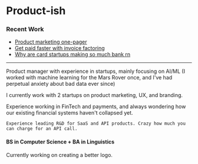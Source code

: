 # Product-ish

### Recent Work
- [Product marketing one-pager](http://sanjananana.github.io/files/pdfs/One-Pager_APSIWifi.pdf)
- [Get paid faster with invoice factoring](https://www.linkedin.com/feed/update/urn:li:activity:6830570822978048001/) 
- [Why are card startups making so much bank rn](https://www.linkedin.com/pulse/why-card-startups-divvy-brex-ramp-booming-what-means-future-sanjana/)

***

Product manager with experience in startups, mainly focusing on AI/ML (I worked with machine learning for the Mars Rover once, and I've had perpetual anxiety about bad data ever since)

I currently work with 2 startups on product marketing, UX, and branding.

Experience working in FinTech and payments, and always wondering how our existing financial systems haven't collapsed yet.

```
Experience leading R&D for SaaS and API products. Crazy how much you can charge for an API call.
```

#### BS in Computer Science + BA in Linguistics 

Currently working on creating a better logo.

